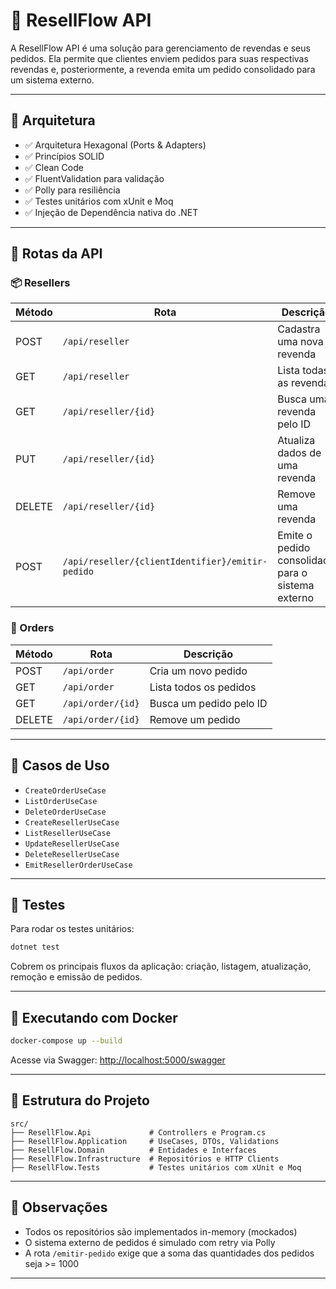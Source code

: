 # 🚀 ResellFlow API

A ResellFlow API é uma solução para gerenciamento de revendas e seus pedidos. Ela permite que clientes enviem pedidos para suas respectivas revendas e, posteriormente, a revenda emita um pedido consolidado para um sistema externo.

---

## 🧱 Arquitetura

- ✅ Arquitetura Hexagonal (Ports & Adapters)
- ✅ Princípios SOLID
- ✅ Clean Code
- ✅ FluentValidation para validação
- ✅ Polly para resiliência
- ✅ Testes unitários com xUnit e Moq
- ✅ Injeção de Dependência nativa do .NET

---

## 🔁 Rotas da API

### 📦 Resellers

| Método | Rota                                                      | Descrição                                               |
|--------|-----------------------------------------------------------|----------------------------------------------------------|
| POST   | `/api/reseller`                                           | Cadastra uma nova revenda                               |
| GET    | `/api/reseller`                                           | Lista todas as revendas                                 |
| GET    | `/api/reseller/{id}`                                      | Busca uma revenda pelo ID                               |
| PUT    | `/api/reseller/{id}`                                      | Atualiza dados de uma revenda                           |
| DELETE | `/api/reseller/{id}`                                      | Remove uma revenda                                      |
| POST   | `/api/reseller/{clientIdentifier}/emitir-pedido`          | Emite o pedido consolidado para o sistema externo       |

### 🧾 Orders

| Método | Rota                    | Descrição                                |
|--------|-------------------------|-------------------------------------------|
| POST   | `/api/order`            | Cria um novo pedido                       |
| GET    | `/api/order`            | Lista todos os pedidos                    |
| GET    | `/api/order/{id}`       | Busca um pedido pelo ID                   |
| DELETE | `/api/order/{id}`       | Remove um pedido                          |

---

## 🧩 Casos de Uso

- `CreateOrderUseCase`
- `ListOrderUseCase`
- `DeleteOrderUseCase`
- `CreateResellerUseCase`
- `ListResellerUseCase`
- `UpdateResellerUseCase`
- `DeleteResellerUseCase`
- `EmitResellerOrderUseCase`

---

## 🧪 Testes

Para rodar os testes unitários:

```bash
dotnet test
```

Cobrem os principais fluxos da aplicação: criação, listagem, atualização, remoção e emissão de pedidos.

---

## 🐳 Executando com Docker

```bash
docker-compose up --build
```

Acesse via Swagger: [http://localhost:5000/swagger](http://localhost:5000/swagger)

---

## 📂 Estrutura do Projeto

```
src/
├── ResellFlow.Api             # Controllers e Program.cs
├── ResellFlow.Application     # UseCases, DTOs, Validations
├── ResellFlow.Domain          # Entidades e Interfaces
├── ResellFlow.Infrastructure  # Repositórios e HTTP Clients
├── ResellFlow.Tests           # Testes unitários com xUnit e Moq
```

---

## 🧠 Observações

- Todos os repositórios são implementados in-memory (mockados)
- O sistema externo de pedidos é simulado com retry via Polly
- A rota `/emitir-pedido` exige que a soma das quantidades dos pedidos seja >= 1000

---
